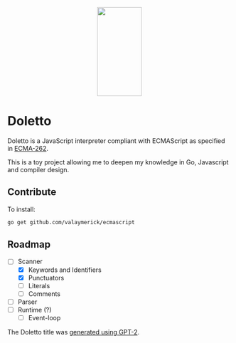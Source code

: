 <p align="center">
    <img width="100px" height="200px" style="object-fit: contain;" src="https://user-images.githubusercontent.com/18191750/87425115-615ab400-c5dd-11ea-81fa-5e726ddb04fe.png
" alt="" >

# Doletto

Doletto is a JavaScript interpreter compliant with ECMAScript as specified in [ECMA-262](https://tc39.es/ecma262/).

This is a toy project allowing me to deepen my knowledge in Go, Javascript and compiler design.

## Contribute

To install:

```bash
go get github.com/valaymerick/ecmascript
```

## Roadmap

- [ ] Scanner
  - [x] Keywords and Identifiers
  - [x] Punctuators
  - [ ] Literals
  - [ ] Comments
- [ ] Parser
- [ ] Runtime (?)
  - [ ] Event-loop

The Doletto title was [generated using GPT-2](https://github.com/turtlesoupy/this-word-does-not-exist).
